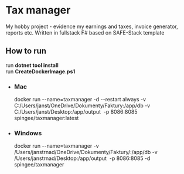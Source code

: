# Tax manager
My hobby project - evidence my earnings and taxes, invoice generator, reports etc.
Written in fullstack F# based on SAFE-Stack template

## How to run
run **dotnet tool install**\
run **CreateDockerImage.ps1**

+ ### Mac
    docker run --name=taxmanager -d --restart always -v C:/Users/janst/OneDrive/Dokumenty/Faktury:/app/db -v C:/Users/janst/Desktop:/app/output  -p 8086:8085 spingee/taxmanager:latest
+ ### Windows
    docker run --name=taxmanager -v /Users/janstrnad/OneDrive/Dokumenty/Faktury/:/app/db -v /Users/janstrnad/Desktop:/app/output  -p 8086:8085 -d spingee/taxmanager